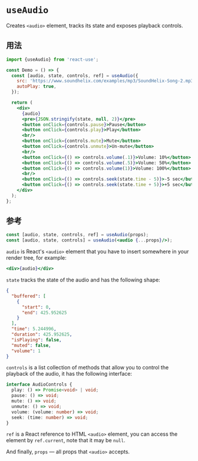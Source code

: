# `useAudio`

Creates `<audio>` element, tracks its state and exposes playback controls.


## 用法

```jsx
import {useAudio} from 'react-use';

const Demo = () => {
  const [audio, state, controls, ref] = useAudio({
    src: 'https://www.soundhelix.com/examples/mp3/SoundHelix-Song-2.mp3',
    autoPlay: true,
  });

  return (
    <div>
      {audio}
      <pre>{JSON.stringify(state, null, 2)}</pre>
      <button onClick={controls.pause}>Pause</button>
      <button onClick={controls.play}>Play</button>
      <br/>
      <button onClick={controls.mute}>Mute</button>
      <button onClick={controls.unmute}>Un-mute</button>
      <br/>
      <button onClick={() => controls.volume(.1)}>Volume: 10%</button>
      <button onClick={() => controls.volume(.5)}>Volume: 50%</button>
      <button onClick={() => controls.volume(1)}>Volume: 100%</button>
      <br/>
      <button onClick={() => controls.seek(state.time - 5)}>-5 sec</button>
      <button onClick={() => controls.seek(state.time + 5)}>+5 sec</button>
    </div>
  );
};
```


## 参考

```jsx
const [audio, state, controls, ref] = useAudio(props);
const [audio, state, controls] = useAudio(<audio {...props}/>);
```

`audio` is React's `<audio>` element that you have to insert somewhere in your
render tree, for example:

```jsx
<div>{audio}</div>
```

`state` tracks the state of the audio and has the following shape:

```json
{
  "buffered": [
    {
      "start": 0,
      "end": 425.952625
    }
  ],
  "time": 5.244996,
  "duration": 425.952625,
  "isPlaying": false,
  "muted": false,
  "volume": 1
}
```

`controls` is a list collection of methods that allow you to control the
playback of the audio, it has the following interface:

```ts
interface AudioControls {
  play: () => Promise<void> | void;
  pause: () => void;
  mute: () => void;
  unmute: () => void;
  volume: (volume: number) => void;
  seek: (time: number) => void;
}
```

`ref` is a React reference to HTML `<audio>` element, you can access the element by
`ref.current`, note that it may be `null`.

And finally, `props` &mdash; all props that `<audio>` accepts.
